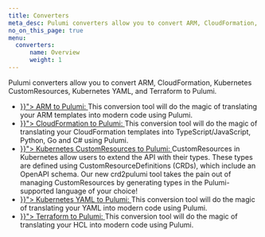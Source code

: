 ```yaml
---
title: Converters
meta_desc: Pulumi converters allow you to convert ARM, CloudFormation, Kubernetes CustomResources, Kubernetes YAML, and Terraform to Pulumi.
no_on_this_page: true
menu:
  converters:
      name: Overview
      weight: 1
---
```


Pulumi converters allow you to convert ARM, CloudFormation, Kubernetes CustomResources, Kubernetes YAML, and Terraform to Pulumi.

<ul class="">
    <li class="pt-4">
        <a class="" href="{{< relref "/arm2pulumi" >}}">
        ARM to Pulumi:
        </a>
        This conversion tool will do the magic of translating your ARM templates into modern code using Pulumi.
    </li>
    <li class="pt-4">
        <a class="" href="{{< relref "/cf2pulumi" >}}">
        CloudFormation to Pulumi:
        </a>
        This conversion tool will do the magic of translating your CloudFormation templates into TypeScript/JavaScript, Python, Go and C# using Pulumi.
    </li>
    <li class="pt-4">
        <a class="" href="{{< relref "/blog/introducing-crd2pulumi" >}}">
        Kubernetes CustomResources to Pulumi:
        </a>
        CustomResources in Kubernetes allow users to extend the API with their types. These types are defined using CustomResourceDefinitions (CRDs), which include an OpenAPI schema. 
        Our new crd2pulumi tool takes the pain out of managing CustomResources by generating types in the Pulumi-supported language of your choice!
    </li>
    <li class="pt-4">
        <a class="" href="{{< relref "/kube2pulumi" >}}">
        Kubernetes YAML to Pulumi:
        </a>
        This conversion tool will do the magic of translating your YAML into modern code using Pulumi.
    </li>
    <li class="pt-4">
        <a class="" href="{{< relref "/tf2pulumi" >}}">
        Terraform to Pulumi:
        </a>
        This conversion tool will do the magic of translating your HCL into modern code using Pulumi.
    </li>
</ul>

